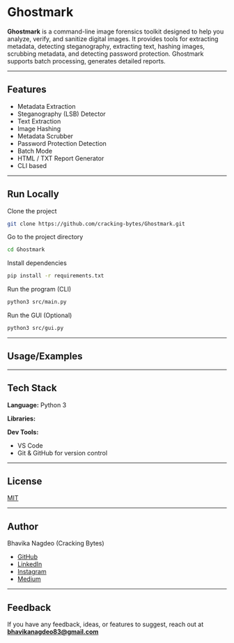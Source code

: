 # Ghostmark

**Ghostmark** is a command-line image forensics toolkit designed to help you analyze, verify, and sanitize digital images. It provides tools for extracting metadata, detecting steganography, extracting text, hashing images, scrubbing metadata, and detecting password protection. Ghostmark supports batch processing, generates detailed reports.

---

## Features

- Metadata Extraction
- Steganography (LSB) Detector
- Text Extraction
- Image Hashing
- Metadata Scrubber
- Password Protection Detection
- Batch Mode
- HTML / TXT Report Generator
- CLI based

---

## Run Locally

Clone the project

```bash
git clone https://github.com/cracking-bytes/Ghostmark.git
```

Go to the project directory

```bash
cd Ghostmark
```

Install dependencies

```bash
pip install -r requirements.txt
```

Run the program (CLI)

```bash
python3 src/main.py
```

Run the GUI (Optional)

```bash
python3 src/gui.py
```

---

## Usage/Examples



---

## Tech Stack

**Language:** Python 3

**Libraries:**



**Dev Tools:**

- VS Code
- Git & GitHub for version control

---

## License

[MIT](https://choosealicense.com/licenses/mit/)

---

## Author

Bhavika Nagdeo (Cracking Bytes)  
- [GitHub](https://github.com/cracking-bytes)  
- [LinkedIn](https://in.linkedin.com/in/bhavikanagdeo)  
- [Instagram](https://www.instagram.com/cracking.bytes/)  
- [Medium](https://crackingbytes.medium.com/)

---

## Feedback

If you have any feedback, ideas, or features to suggest, reach out at **bhavikanagdeo83@gmail.com**
